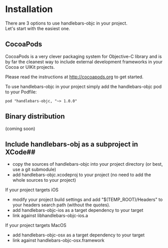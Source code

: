 # Installation #


There are 3 options to use handlebars-objc in your project.  
Let's start with the easiest one. 

## CocoaPods ##

CocoaPods is a very clever packaging system for Objective-C library and is by far the cleanest way to include external development frameworks in your Cocoa or UIKit projects. 

Please read the instructions at http://cocoapods.org to get started. 

To use handlebars-objc in your project simply add the handlebars-objc pod to your Podfile: 

```
pod "handlebars-objc, "~> 1.0.0"
```
 

## Binary distribution ##

(coming soon)

## Include handlebars-obj as a subproject in XCode##

 - copy the sources of handlebars-objc into your project directory (or best, use a git submodule)
 - add handlebars-objc.xcodeproj to your project (no need to add the whole sources to your project)

If your project targets iOS

  - modify your project build settings and add "$(TEMP_ROOT)/Headers" to your headers search path (without the quotes). 
  - add handlebars-objc-ios as a target dependency to your target
  - link against libhandlebars-objc-ios.a

If your project targets MacOS 
  
  - add handlebars-objc-osx as a target dependency to your target
  - link against handlebars-objc-osx.framework

